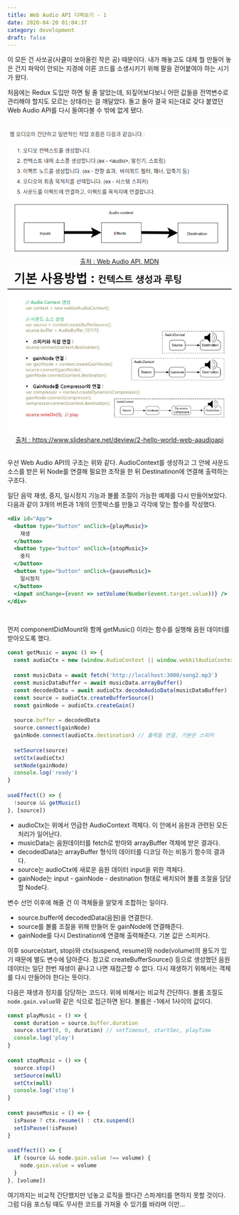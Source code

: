 ```yaml
---
title: Web Audio API 디벼보기 - 1
date: 2020-04-20 01:04:37
category: development
draft: false
---
```


이 모든 건 사쏘공(사클이 쏘아올린 작은 공) 때문이다. 내가 해놓고도 대체 뭘 만들어 놓은 건지 파악이 안되는 지경에 이른 코드를 소생시키기 위해 팔을 걷어붙여야 하는 시기가 왔다.

처음에는 Redux 도입만 하면 될 줄 알았는데, 되짚어보다보니 어떤 값들을 전역변수로 관리해야 할지도 모르는 상태라는 걸 깨달았다. 돌고 돌아 결국 되는대로 갖다 붙였던 Web Audio API를 다시 들여다볼 수 밖에 없게 됐다.

<br>

<div align="center">
  <img src="./images/042001.png" width="600" />
  <a href="https://developer.mozilla.org/ko/docs/Web/API/Web_Audio_API">출처 : Web Audio API, MDN</a> 
</div>

<div align="center">
  <img src="./images/042002.jpg" width="600" />
  <a href="https://www.slideshare.net/deview/2-hello-world-web-aaudioapi">출처 : https://www.slideshare.net/deview/2-hello-world-web-aaudioapi</a> 
</div>

<br>

우선 Web Audio API의 구조는 위와 같다. AudioContext를 생성하고 그 안에 사운드 소스를 받은 뒤 Node를 연결해 필요한 조작을 한 뒤 Destinatinon에 연결해 출력하는 구조다.

일단 음악 재생, 중지, 일시정지 기능과 볼륨 조절이 가능한 예제를 다시 만들어보았다. 다음과 같이 3개의 버튼과 1개의 인풋박스를 만들고 각각에 맞는 함수를 작성했다.

```jsx
<div id="App">
  <button type="button" onClick={playMusic}>
    재생
  </button>
  <button type="button" onClick={stopMusic}>
    중지
  </button>
  <button type="button" onClick={pauseMusic}>
    일시정지
  </button>
  <input onChange={event => setVolume(Number(event.target.value))} />
</div>
```

<br>

먼저 componentDidMount와 함께 getMusic() 이라는 함수를 실행해 음원 데이터를 받아오도록 했다.

```js
const getMusic = async () => {
  const audioCtx = new (window.AudioContext || window.webkitAudioContext)()

  const musicData = await fetch('http://localhost:3000/song2.mp3')
  const musicDataBuffer = await musicData.arrayBuffer()
  const decodedData = await audioCtx.decodeAudioData(musicDataBuffer)
  const source = audioCtx.createBufferSource()
  const gainNode = audioCtx.createGain()

  source.buffer = decodedData
  source.connect(gainNode)
  gainNode.connect(audioCtx.destination) // 출력을 연결, 기본은 스피커

  setSource(source)
  setCtx(audioCtx)
  setNode(gainNode)
  console.log('ready')
}

useEffect(() => {
  !source && getMusic()
}, [source])
```

- audioCtx는 위에서 언급한 AudioContext 객체다. 이 안에서 음원과 관련된 모든 처리가 일어난다.
- musicData는 음원데이터를 fetch로 받아와 arrayBuffer 객체에 받은 결과다.
- decodedData는 arrayBuffer 형식의 데이터를 디코딩 하는 비동기 함수의 결과다.
- source는 audioCtx에 새로운 음원 데이터 input을 위한 객체다.
- gainNode는 input - gainNode - destination 형태로 배치되어 볼륨 조절을 담당할 Node다.

변수 선언 이후에 해줄 건 이 객체들을 알맞게 조합하는 일이다.

- source.buffer에 decodedData(음원)을 연결한다.
- source를 볼륨 조절을 위해 만들어 둔 gainNode에 연결해준다.
- gainNode를 다시 Destination에 연결해 출력해준다. 기본 값은 스피커다.

이후 source(start, stop)와 ctx(suspend, resume)와 node(volume)의 용도가 있기 때문에 별도 변수에 담아준다. 참고로 createBufferSource() 등으로 생성했던 음원 데이터는 일단 한번 재생이 끝나고 나면 재접근할 수 없다. 다시 재생하기 위해서는 객체를 다시 만들어야 한다는 뜻이다.

다음은 재생과 정지를 담당하는 코드다. 위에 비해서는 비교적 간단하다. 볼륨 조절도 `node.gain.value`와 같은 식으로 접근하면 된다. 볼륨은 -1에서 1사이의 값이다.

```js
const playMusic = () => {
  const duration = source.buffer.duration
  source.start(0, 0, duration) // setTimeout, startSec, playTime
  console.log('play')
}

const stopMusic = () => {
  source.stop()
  setSource(null)
  setCtx(null)
  console.log('stop')
}

const pauseMusic = () => {
  isPause ? ctx.resume() : ctx.suspend()
  setIsPause(!isPause)
}

useEffect(() => {
  if (source && node.gain.value !== volume) {
    node.gain.value = volume
  }
}, [volume])
```

여기까지는 비교적 간단했지만 넋놓고 로직을 짰다간 스파게티를 면하지 못할 것이다. 그럼 다음 포스팅 때도 무사한 코드를 가져올 수 있기를 바라며 이만...
